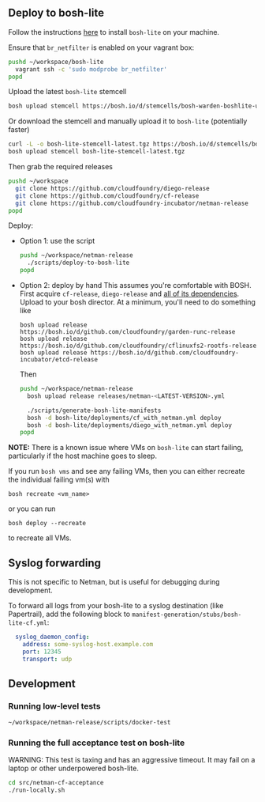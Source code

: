 ## Deploy to bosh-lite

Follow the instructions [here](https://github.com/cloudfoundry/bosh-lite) to install `bosh-lite` on your machine.

Ensure that `br_netfilter` is enabled on your vagrant box:
```bash
pushd ~/workspace/bosh-lite
  vagrant ssh -c 'sudo modprobe br_netfilter'
popd
```

Upload the latest `bosh-lite` stemcell 
```bash
bosh upload stemcell https://bosh.io/d/stemcells/bosh-warden-boshlite-ubuntu-trusty-go_agent
```

Or download the stemcell and manually upload it to `bosh-lite` (potentially faster)
```bash
curl -L -o bosh-lite-stemcell-latest.tgz https://bosh.io/d/stemcells/bosh-warden-boshlite-ubuntu-trusty-go_agent
bosh upload stemcell bosh-lite-stemcell-latest.tgz
```

Then grab the required releases
```bash
pushd ~/workspace
  git clone https://github.com/cloudfoundry/diego-release
  git clone https://github.com/cloudfoundry/cf-release
  git clone https://github.com/cloudfoundry-incubator/netman-release
popd
```

Deploy:
- Option 1: use the script
  ```bash
  pushd ~/workspace/netman-release
    ./scripts/deploy-to-bosh-lite
  popd
  ```

- Option 2: deploy by hand
  This assumes you're comfortable with BOSH.  First acquire `cf-release`, `diego-release` and [all of its dependencies](https://github.com/cloudfoundry/diego-release/tree/develop/examples/bosh-lite).  Upload to your bosh director.
  At a minimum, you'll need to do something like
  ```
  bosh upload release https://bosh.io/d/github.com/cloudfoundry/garden-runc-release
  bosh upload release https://bosh.io/d/github.com/cloudfoundry/cflinuxfs2-rootfs-release
  bosh upload release https://bosh.io/d/github.com/cloudfoundry-incubator/etcd-release
  ```

  Then
  ```bash
  pushd ~/workspace/netman-release
    bosh upload release releases/netman-<LATEST-VERSION>.yml

    ./scripts/generate-bosh-lite-manifests
    bosh -d bosh-lite/deployments/cf_with_netman.yml deploy
    bosh -d bosh-lite/deployments/diego_with_netman.yml deploy
  popd
  ```

**NOTE:** There is a known issue where VMs on `bosh-lite` can start failing,
particularly if the host machine goes to sleep.

If you run `bosh vms` and see any failing VMs, then you can either recreate the
individual failing vm(s) with
```
bosh recreate <vm_name>
```
or you can run
```
bosh deploy --recreate
```
to recreate all VMs.

## Syslog forwarding
This is not specific to Netman, but is useful for debugging during development.

To forward all logs from your bosh-lite to a syslog destination (like Papertrail),
add the following block to `manifest-generation/stubs/bosh-lite-cf.yml`:
```yaml
  syslog_daemon_config:
    address: some-syslog-host.example.com
    port: 12345
    transport: udp
```

## Development

### Running low-level tests

```bash
~/workspace/netman-release/scripts/docker-test
```

### Running the full acceptance test on bosh-lite
WARNING: This test is taxing and has an aggressive timeout.
It may fail on a laptop or other underpowered bosh-lite.

```bash
cd src/netman-cf-acceptance
./run-locally.sh
```
